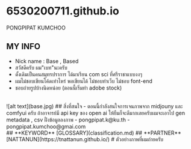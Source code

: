 # 6530200711.github.io
PONGPIPAT KUMCHOO
## MY INFO
  - Nick name : Base , Based
  - สวัสดีครับ ผม"เบท"นะครับ
  - ดั้งเดิมเป็นคนสมุทรปราการ ได้มาเรียน com sci ที่ศรีราชาแบบงงๆ
  - ผมไม่ชอบเขียนโค้ดเท่าไหร่ พอเขียนได้ ไม่ชอบทำเว็บ ไม่ชอบ font-end
  - ชอบถ่ายรูปบ้างนิดหน่อย (ตอนนี้เริ่มทำ adobe stock)
<br/>
![alt text](base.jpg)
## สิ่งที่สนใจ
  - ตอนนี้กำลังสนใจการเจนภาพจาก midjouny และ comfyui ครับ ถ้าอาจารย์มี api key ของ open ai ให้ยืมก็จะดีมากเลยครับผมจะเอาไป gen metadata , csv  ฝั่งข้อมูลลงภาพ
  - pongpipat.k@ku.th
  - pongpipat.kumchoo@gmai.com
<br/>
## **KEYWORD** [GLOSSARY](classification.md)
## **PARTNER** [NATTANUN](https://tnattanun.github.io/)
# ตัวอย่างภาพที่ผมถ่ายครับ
